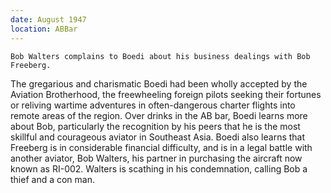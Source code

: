 ```yaml
---
date: August 1947
location: ABBar
---
```


```synopsis
Bob Walters complains to Boedi about his business dealings with Bob Freeberg. 
```

The gregarious and charismatic Boedi had been wholly accepted by the
Aviation Brotherhood, the freewheeling foreign pilots seeking their
fortunes or reliving wartime adventures in often-dangerous charter
flights into remote areas of the region. Over drinks in the AB bar,
Boedi learns more about Bob, particularly the recognition by his peers
that he is the most skillful and courageous aviator in Southeast Asia.
Boedi also learns that Freeberg is in considerable financial difficulty,
and is in a legal battle with another aviator, Bob Walters, his partner
in purchasing the aircraft now known as RI-002. Walters is scathing in
his condemnation, calling Bob a thief and a con man.